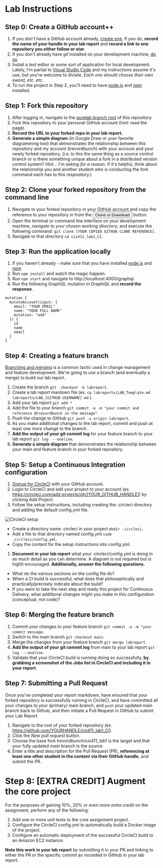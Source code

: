 # Lab Instructions

## Step 0: Create a GitHub account++
1. If you don't have a GitHub account already, [create one](https://github.com/join). If you do, **record the name of your handle in your lab report** and **record a link to one repository you either follow or star**.
2. If you don't already have _git_ installed on your development machine, [do so](https://git-scm.com/downloads).
3. Install a text editor or some sort of application for local development. Lately, I'm partial to [Visual Studio Code](https://code.visualstudio.com/) and my instructions assume it's use, but you're welcome to diviate. _Each one should choose their own sword, etc. etc._
4. To run the project in Step 2, you'll need to have [node.js](https://nodejs.org/en/download/) and [npm](https://docs.npmjs.com/cli/install) installed.

## Step 1: Fork this repository
1. After logging in, navigate to the [purelab branch root](https://github.com/trevordbunch/cis411_lab1_CI/tree/purelab) of this repository.
2. Fork this repository to your personal GitHub account (hint: read the page).
3. **Record the URL to your forked repo in your lab report.**
4. **Generate a simple diagram** (in Google Draw or your favorite diagramming tool) that demonstrates the relationship between _this_ repository and my account (trevordbunch) with your account and your newly forked repository. (i.e. Is this the same thing as a source control branch or is there something unique about a fork in a distributed version control system? _Hint... I'm asking for a reason._ If it's helpful, think about the relationship you and another student who is conducting the fork command each has to this respository.)

## Step 2: Clone your forked repository from the command line
1. Navigate to your forked repository in your GitHub account and copy the reference to your repository in from the <button class="btn btn-sm btn-primary">Clone or Download</button> button.
2. Open the terminal or command line interface on your development machine, *navigate to your chosen working directory*, and execute the following command: ```git clone [YOUR COPIED GITHUB CLONE REFERENCE]```.
3. Navigate to that directory ```cd cis411_lab1_CI```.

## Step 3: Run the application locally
1. If you haven't already - make sure that you have installed [node.js](https://nodejs.org/en/download/) and [npm](https://docs.npmjs.com/cli/install)
4. Run ```npm install``` and watch the magic happen.
5. Run ```npm start``` and navigate to http://localhost:4000/graphql.
6. Run the following GraphQL mutation in GraphiQL and **record the response**.
```
mutation {
  mutateAccount(input: {
    email: "YOUR EMAIL"
    name: "YOUR FULL NAME"
    mutation: "add"
  }) {
    id
    name
    email
  }
}
```

## Step 4: Creating a feature branch
[Branching and merging](https://www.atlassian.com/agile/software-development/branching) is a common tactic used in change management and feature development. We're going to use a branch (and eventually a merge) to build our lab report.
1. Create the branch ```git  checkout -b labreport```.
2. Create a lab report mardown file (ex. ```cp labreports/LAB_Template.md labreports/LAB_[GITHUB USERNAME].md``` ).
3. Add your lab report ```git add *```
4. Add the file to your branch ```git commit -a -m "your commit and reference @trevordbunch in the message"```.
5. Push the change to GitHub ```git push -u origin labreport```.
6. As you make additional changes to the lab report, commit and push at least one more change to the branch.
7. **Add the output of your git commit log** for your feature branch to your lab report ```git log  --oneline```.
8. **Generate a simple diagram** that demonstrates the relationship between your main and feature branch in your forked repository.

## Step 5: Setup a Continuous Integration configuration
1. [Signup for CircleCI](https://circleci.com/signup/) with your GitHub account.
2. Login to CircleCI and add your project to your account (ex. https://circleci.com/add-projects/gh/[YOUR_GITHUB_HANDLE]) by clicking _Add Project_.
3. Follow the setup instructions, including creating the .circleci directory and adding the default config.yml file.

![CircleCI setup](/assets/circleci_setup.png)
- Create a directory name .circleci in your project ```mkdir .circleci```.
- Add a file to that directory named config.yml ```code .circleci/config.yml```.
- Copy the content for the setup instructions into config.yml.
1. **Document in your lab report** what your .circleci/config.yml is doing in as much detail as you can determine. A diagram is not required but is highlt encouraged. **Additionally, answer the following questions.**
- What do the various sections on the config file do?
- When a CI build is successful, what does that philosophically and practically/precisely indicate about the build?
- If you were to take the next step and ready this project for Continuous Delivery, what additional changes might you make in this configuration (conceptual, not code)?

## Step 6: Merging the feature branch
1. Commit your changes to your feature branch ```git commit -a -m "your commit message```.
2. Switch to the main branch ```git checkout main```.
3. Merge the changes from your feature branch ```git merge labreport```.
4. **Add the output of your git commit log** from main to your lab report ```git log  --oneline```.
5. Validate that your CircleCI build is running doing so successfully, **by grabbing a screenshot of the _Jobs_ list in CircleCI and including it in your report**.

## Step 7: Submitting a Pull Request
Once you've completed your report markdown, have ensured that your forked repository is successfully running in CircleCI, and have committed all your changes to your (primary) main branch, and `push` your updated main branch back to Github, and then initiate a Pull Request in GitHub to submit your Lab Report.
1. Navigate to the root of your forked repository (ex. https://github.com/YOURHANDLE/cis411_lab1_CI).
2. Click the _New pull request_ button.
3. Choose the base fork _trevordbunch/cis411_lab1_ is the target and that your fully updated _main_ branch is the source.
4. Enter a title and description for the Pull Request (PR), **referencing at least one other student in the content via their GitHub handle**, and submit the PR.

# Step 8: [EXTRA CREDIT] Augment the core project
For the purposes of gaining 10%, 20% _or even more extra credit_ on the assignment, perform any of the following:
1. Add one or more unit tests to the core assignment project. 
2. Configure the CircleCI config.yml to automatically build a Docker image of the project.
3. Configure an automatic deployment of the successful CircleCI build to an Amazon EC2 instance.

**Note this work in your lab report** by submitting it in your PR and linking to either the PR or the specific commit as recorded in GitHub in your lab report.
